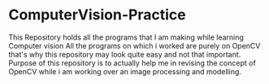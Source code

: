 # ComputerVision-Practice
This Repository holds all the programs that I am making while learning Computer vision
All the programs on which i worked are purely on OpenCV that's why this repository may look quite easy and not that important.
Purpose of this repository is to actually help me in revising the concept of OpenCV while i am working over an image processing and modelling.

